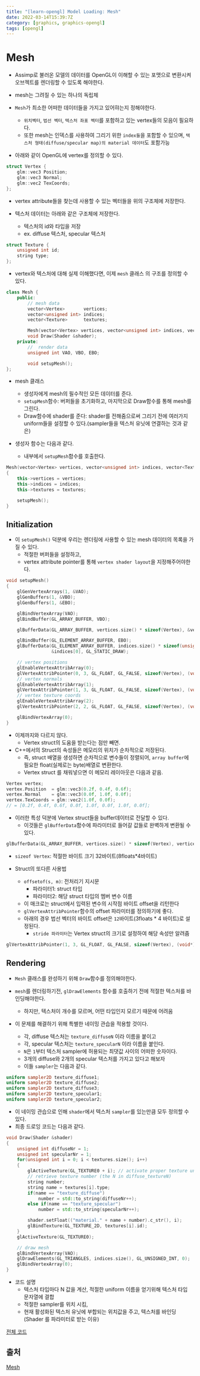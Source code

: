 ```yaml
---
title: "[learn-opengl] Model Loading: Mesh"
date: 2022-03-14T15:39:7Z
category: [graphics, graphics-opengl]
tags: [opengl]
---
```


# **Mesh**

- Assimp로 불러온 모델의 데이터를 OpenGL이 이해할 수 있는 포맷으로 변환시켜 오브젝트를 렌더링할 수 있도록 해야한다.

- mesh는 그려질 수 있는 하나의 독립체

- `Mesh`가 최소한 어떠한 데이터들을 가지고 있어햐는지 정해야한다.

  - `위치벡터`, `법선 벡터`, `텍스처 좌표 벡터`를 포함하고 있는 vertex들의 모음이 필요하다.
  - 또한 mesh는 인덱스를 사용하여 그리기 위한 `index들`을 포함할 수 있으며, `텍스처 형태(diffuse/specular map)의 material 데이터`도 포함가능

- 아래와 같이 OpenGL에 vertex를 정의할 수 있다.

```cpp
struct Vertex {
    glm::vec3 Position;
    glm::vec3 Normal;
    glm::vec2 TexCoords;
};
```

- vertex attribute들을 찾는데 사용할 수 있는 벡터들을 위의 구조체에 저장한다.

- 텍스처 데이터는 아래와 같은 구조체에 저장한다.
  - 텍스처의 id와 타입을 저장
  - ex. diffuse 텍스처, specular 텍스처

```cpp
struct Texture {
    unsigned int id;
    string type;
};
```

- vertex와 텍스처에 대해 실제 이해했다면, 이제 `mesh` 클래스 의 구조를 정의할 수 있다.

```cpp
class Mesh {
    public:
        // mesh data
        vector<Vertex>       vertices;
        vector<unsigned int> indices;
        vector<Texture>      textures;

        Mesh(vector<Vertex> vertices, vector<unsigned int> indices, vector<Texture> textures);
        void Draw(Shader &shader);
    private:
        //  render data
        unsigned int VAO, VBO, EBO;

        void setupMesh();
};
```

- mesh 클래스

  - 생성자에게 mesh의 필수적인 모든 데이터를 준다.
  - `setupMesh`함수: 버퍼들을 초기화하고, 마지막으로 Draw함수를 통해 mesh를 그린다.
  - Draw함수에 shader를 준다: shader를 전해줌으로써 그리기 전에 여러가지 uniform들을 설정할 수 있다.(sampler들을 텍스처 유닛에 연결하는 것과 같은)

- 생성자 함수는 다음과 같다.
  - 내부에서 `setupMesh`함수를 호출한다.

```cpp
Mesh(vector<Vertex> vertices, vector<unsigned int> indices, vector<Texture> textures)
{
    this->vertices = vertices;
    this->indices = indices;
    this->textures = textures;

    setupMesh();
}
```

## **Initialization**

- 이 `setupMesh()` 덕분에 우리는 렌더링에 사용할 수 있는 mesh 데이터의 목록을 가질 수 있다.
  - 적절한 버퍼들을 설정하고,
  - vertex attribute pointer를 통해 `vertex shader layout`을 지정해주어야한다.

```cpp
void setupMesh()
{
    glGenVertexArrays(1, &VAO);
    glGenBuffers(1, &VBO);
    glGenBuffers(1, &EBO);

    glBindVertexArray(VAO);
    glBindBuffer(GL_ARRAY_BUFFER, VBO);

    glBufferData(GL_ARRAY_BUFFER, vertices.size() * sizeof(Vertex), &vertices[0], GL_STATIC_DRAW);

    glBindBuffer(GL_ELEMENT_ARRAY_BUFFER, EBO);
    glBufferData(GL_ELEMENT_ARRAY_BUFFER, indices.size() * sizeof(unsigned int),
                 &indices[0], GL_STATIC_DRAW);

    // vertex positions
    glEnableVertexAttribArray(0);
    glVertexAttribPointer(0, 3, GL_FLOAT, GL_FALSE, sizeof(Vertex), (void*)0);
    // vertex normals
    glEnableVertexAttribArray(1);
    glVertexAttribPointer(1, 3, GL_FLOAT, GL_FALSE, sizeof(Vertex), (void*)offsetof(Vertex, Normal));
    // vertex texture coords
    glEnableVertexAttribArray(2);
    glVertexAttribPointer(2, 2, GL_FLOAT, GL_FALSE, sizeof(Vertex), (void*)offsetof(Vertex, TexCoords));

    glBindVertexArray(0);
}
```

- 이제까지와 다르지 않다.
  - Vertex struct의 도움을 받는다는 점만 빼면.
- C++에서의 Struct의 속성들은 메모리의 위치가 순차적으로 저장된다.
  - 즉, struct 배열을 생성하면 순차적으로 변수들이 정렬되어, `array buffer`에 필요한 float(실제로는 byte)배열로 변환한다.
  - Vertex struct 를 채워넣으면 이 메모리 레이아웃은 다음과 같음.

```cpp
Vertex vertex;
vertex.Position  = glm::vec3(0.2f, 0.4f, 0.6f);
vertex.Normal    = glm::vec3(0.0f, 1.0f, 0.0f);
vertex.TexCoords = glm::vec2(1.0f, 0.0f);
// = [0.2f, 0.4f, 0.6f, 0.0f, 1.0f, 0.0f, 1.0f, 0.0f];
```

- 이러한 특성 덕분에 Vertex struct들을 buffer데이터로 전달할 수 있다.
  - 이것들은 `glBufferData`함수에 파라미터로 들어갈 값들로 완벽하게 변환될 수 있다.

```cpp
glBufferData(GL_ARRAY_BUFFER, vertices.size() * sizeof(Vertex), vertices[0], GL_STATIC_DRAW);

```

- `sizeof Vertex`: 적절한 바이트 크기 32바이트(8floats\*4바이트)

- Struct의 또다른 사용법
  - `offsetof(s, m)`: 전처리기 지시문
    - 파라미터1: struct 타입
    - 파라미터2: 해당 struct 타입의 멤버 변수 이름
  - 이 매크로는 struct에서 입력된 변수의 시작점 바이트 offset을 리턴한다
  - `glVertexAttribPointer`함수의 offset 파라미터를 정의하기에 좋다.
  - 아래의 경우 법선 벡터의 바이트 offset은 `12`바이트(3floats \* 4 바이트)로 설정된다.
    - `stride 파라미터`는 Vertex struct의 크기로 설정하여 해당 속성만 알려줌

```cpp
glVertexAttribPointer(1, 3, GL_FLOAT, GL_FALSE, sizeof(Vertex), (void*)offsetof(Vertex, Normal));
```

## **Rendering**

- `Mesh` 클래스를 완성하기 위해 `Draw`함수를 정의해야한다.
- `mesh`를 렌더링하기전, `glDrawElements` 함수를 호출하기 전에 적절한 텍스처를 바인딩해야한다.

  - 하지만, 텍스처이 개수를 모르며, 어떤 타입인지 모르기 때문에 어려움

- 이 문제를 해결하기 위해 특별한 네이밍 관습을 적용할 것이다.
  - 각, diffuse 텍스처는 `texture_diffuseN` 이라 이름을 붙이고
  - 각, specular 텍스처는 `texture_specularN` 이라 이름을 붙인다.
  - `N`은 `1`부터 텍스처 sampler에 허용되는 최댓값 사이의 어떠한 숫자이다.
  - 3개의 diffuse와 2개의 specular 텍스처를 가지고 있다고 해보자
  - 이들 `sampler`는 다음과 같다.

```glsl
uniform sampler2D texture_diffuse1;
uniform sampler2D texture_diffuse2;
uniform sampler2D texture_diffuse3;
uniform sampler2D texture_specular1;
uniform sampler2D texture_specular2;
```

- 이 네이밍 관습으로 인해 `shader`에서 텍스처 `sampler`를 있는만큼 모두 정의할 수 있다.
- 최종 드로잉 코드는 다음과 같다.

```cpp
void Draw(Shader &shader)
{
    unsigned int diffuseNr = 1;
    unsigned int specularNr = 1;
    for(unsigned int i = 0; i < textures.size(); i++)
    {
        glActiveTexture(GL_TEXTURE0 + i); // activate proper texture unit before binding
        // retrieve texture number (the N in diffuse_textureN)
        string number;
        string name = textures[i].type;
        if(name == "texture_diffuse")
            number = std::to_string(diffuseNr++);
        else if(name == "texture_specular")
            number = std::to_string(specularNr++);

        shader.setFloat(("material." + name + number).c_str(), i);
        glBindTexture(GL_TEXTURE_2D, textures[i].id);
    }
    glActiveTexture(GL_TEXTURE0);

    // draw mesh
    glBindVertexArray(VAO);
    glDrawElements(GL_TRIANGLES, indices.size(), GL_UNSIGNED_INT, 0);
    glBindVertexArray(0);
}
```

- 코드 설명
  - 텍스처 타입마다 N 값을 계산, 적절한 uniform 이름을 얻기위해 텍스처 타입 문자열에 결합
  - 적절한 sampler를 위치 시킴,
  - 현재 활성화된 텍스처 유닛에 부합되는 위치값을 주고, 텍스처를 바인딩(Shader 를 파라미터로 받는 이유)

[전체 코드](https://learnopengl.com/code_viewer_gh.php?code=includes/learnopengl/mesh.h)

## **출처**

[Mesh](https://learnopengl.com/Model-Loading/Mesh)
